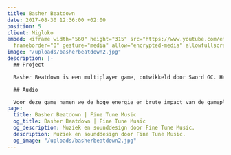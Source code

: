 ```yaml
---
title: Basher Beatdown
date: 2017-08-30 12:36:00 +02:00
position: 5
client: Migloko
embed: <iframe width="560" height="315" src="https://www.youtube.com/embed/W_mZdIBP8Lg?rel=0&amp;showinfo=0"
  frameborder="0" gesture="media" allow="encrypted-media" allowfullscreen></iframe>
image: "/uploads/basherbeatdown2.jpg"
description: |-
  ## Project

  Basher Beatdown is een multiplayer game, ontwikkeld door Sword GC. Het spel is beschikbaar op Air Console, en verschijnt binnenkort op Steam.

  ## Audio

  Voor deze game namen we de hoge energie en brute impact van de gameplay als inspiratie voor de vijf electronische muziektracks die we produceerden voor het menu en de verschillende levels. We creëerden meer dan 130 geluidseffecten, en namen een stemacteur op om de karakters een eigen persoonlijkheid te geven.
page:
  title: Basher Beatdown | Fine Tune Music
  og_title: Basher Beatdown | Fine Tune Music
  og_description: Muziek en sounddesign door Fine Tune Music.
  description: Muziek en sounddesign door Fine Tune Music.
  og_image: "/uploads/basherbeatdown2.jpg"
---
```


